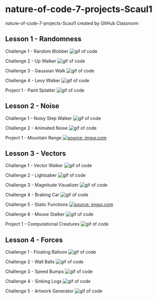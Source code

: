 # nature-of-code-7-projects-Scaul1
nature-of-code-7-projects-Scaul1 created by GitHub Classroom

## Lesson 1 - Randomness 

Challenge 1 - Random Blobber
![gif of code](https://i.imgur.com/ylW3AaR.gif)

Challenge 2 - Up Walker
![gif of code](https://i.imgur.com/x3L5ZZd.gif)

Challenge 3 - Gaussian Walk
![gif of code](https://i.imgur.com/u84ldBE.gif)

Challenge 4 - Levy Walker
![gif of code](https://i.imgur.com/LTLXHdl.gif)

Project 1 - Paint Splatter
![gif of code](https://i.imgur.com/ks6pqiE.gif)

## Lesson 2 - Noise 

Challenge 1 - Noisy Step Walker
![gif of code](https://i.imgur.com/lCuStIV.gif)

Challenge 2 - Animated Noise
![gif of code](https://i.imgur.com/MyrgjtL.gif)

Project 1 - Mountain Range
<a href="https://imgur.com/hx279Ob"><img src="https://i.imgur.com/hx279Ob.png" title="source: imgur.com" /></a>

## Lesson 3 - Vectors 

Challenge 1 - Vector Walker
![gif of code](https://i.imgur.com/ZDI3svc.gif)

Challenge 2 - Lightsaber
![gif of code](https://i.imgur.com/Vekm2j3.gif)

Challenge 3 - Magnitude Visualizer
![gif of code](https://i.imgur.com/Wh2pLMa.gif)

Challenge 4 - Braking Car
![gif of code](https://i.imgur.com/EcWlpA8.gif)

Challenge 5 - Static Functions
<a href="https://imgur.com/n6VmG4v"><img src="https://i.imgur.com/n6VmG4v.png?1" title="source: imgur.com" /></a>

Challenge 6 - Mouse Stalker
![gif of code](https://i.imgur.com/4cwqYAH.gif)

Project 1 - Computational Creatures
![gif of code](https://i.imgur.com/Pd3FB3N.gif)

## Lesson 4 - Forces

Challenge 1 - Floating Balloon
![gif of code](https://i.imgur.com/U09oJij.gif)

Challenge 2 - Wall Balls
![gif of code](https://i.imgur.com/eIGZhbD.gif)

Challenge 3 - Speed Bumps
![gif of code](https://i.imgur.com/kDJ9Cjo.gif)

Challenge 4 - Sinking Logs
![gif of code](https://i.imgur.com/fX7q3EK.gif)

Challenge 5 - Artwork Generator
![gif of code](https://i.imgur.com/oguN3ep.gif)
